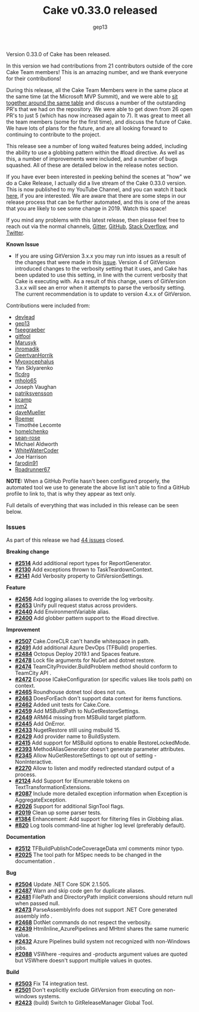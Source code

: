 ﻿---
title: Cake v0.33.0 released
category: Release Notes
author: gep13
---

Version 0.33.0 of Cake has been released.

In this version we had contributions from 21 contributors outside of the core Cake Team members!  This is an amazing number, and we thank everyone for their contributions!

During this release, all the Cake Team Members were in the same place at the same time (at the Microsoft MVP Summit), and we were able to [sit together around the same table](https://twitter.com/firstdrafthell/status/1108578708527316992) and discuss a number of the outstanding PR's that we had on the repository.  We were able to get down from 26 open PR's to just 5 (which has now increased again to 7).  It was great to meet all the team members (some for the first time), and discuss the future of Cake.  We have lots of plans for the future, and are all looking forward to continuing to contribute to the project.

This release see a number of long waited features being added, including the ability to use a globbing pattern within the #load directive.  As well as this, a number of improvements were included, and a number of bugs squashed.  All of these are detailed below in the release notes section.

If you have ever been interested in peeking behind the scenes at "how" we do a Cake Release, I actually did a live stream of the Cake 0.33.0 version.  This is now published to my YouTube Channel, and you can watch it back [here](https://t.co/jlSwcK3se7), if you are interested.  We are aware that there are some steps in our release process that can be further automated, and this is one of the areas that you are likely to see some change in 2019.  Watch this space!

If you mind any problems with this latest release, then please feel free to reach out via the normal channels, [Gitter](https://gitter.im/cake-build/cake), [GitHub](https://github.com/cake-build/cake), [Stack Overflow](https://stackoverflow.com/questions/tagged/cakebuild), and [Twitter](https://twitter.com/cakebuildnet).

**Known Issue**

* If you are using GitVersion 3.x.x you may run into issues as a result of the changes that were made in this [issue](https://github.com/cake-build/cake/issues/2141).  Version 4 of GitVersion introduced changes to the verbosity setting that it uses, and Cake has been updated to use this setting, in line with the current verbosity that Cake is executing with.  As a result of this change, users of GitVersion 3.x.x will see an error when it attempts to parse the verbosity setting.  The current recommendation is to update to version 4.x.x of GitVersion.

Contributions were included from:

- [devlead](https://github.com/devlead)
- [gep13](https://github.com/gep13)
- [fseegraeber](https://github.com/fseegraeber)
- [gitfool](https://github.com/gitfool)
- [Marusyk](https://github.com/Marusyk)
- [jhromadik](https://github.com/jhromadik)
- [GeertvanHorrik](https://github.com/GeertvanHorrik)
- [Myoxocephalus](https://github.com/Myoxocephalus)
- Yan Sklyarenko
- [flcdrg](https://github.com/flcdrg)
- [mholo65](https://github.com/mholo65)
- Joseph Vaughan
- [patriksvensson](https://github.com/patriksvensson)
- [kcamp](https://github.com/kcamp)
- [jnm2](https://github.com/jnm2)
- [daveMueller](https://github.com/daveMueller)
- [Roemer](https://github.com/Roemer)
- Timothée Lecomte
- [homelchenko](https://github.com/homelchenko)
- [sean-rose](https://github.com/sean-rose)
- Michael Aldworth
- [WhiteWaterCoder](https://github.com/WhiteWaterCoder)
- Joe Harrison
- [farodin91](https://github.com/farodin91)
- [Roadrunner67](https://github.com/Roadrunner67)

**NOTE:** When a GitHub Profile hasn't been configured properly, the automated tool we use to generate the above list isn't able to find a GitHub profile to link to, that is why they appear as text only.

Full details of everything that was included in this release can be seen below.

<!--excerpt-->

### Issues

As part of this release we had [44 issues](https://github.com/cake-build/cake/milestone/57?closed=1) closed.

__Breaking change__

- [__#2514__](https://github.com/cake-build/cake/issues/2514) Add additional report types for ReportGenerator.
- [__#2130__](https://github.com/cake-build/cake/issues/2130) Add exceptions thrown to TaskTeardownContext.
- [__#2141__](https://github.com/cake-build/cake/issues/2141) Add Verbosity property to GitVersionSettings.

__Feature__

- [__#2456__](https://github.com/cake-build/cake/issues/2456) Add logging aliases to override the log verbosity.
- [__#2453__](https://github.com/cake-build/cake/issues/2453) Unify pull request status across providers.
- [__#2440__](https://github.com/cake-build/cake/issues/2440) Add EnvironmentVariable<T> alias.
- [__#2400__](https://github.com/cake-build/cake/issues/2400) Add globber pattern support to the #load directive.

__Improvement__

- [__#2507__](https://github.com/cake-build/cake/issues/2507) Cake.CoreCLR can't handle whitespace in path.
- [__#2491__](https://github.com/cake-build/cake/issues/2491) Add additional Azure DevOps (TFBuild) properties.
- [__#2484__](https://github.com/cake-build/cake/issues/2484) Octopus Deploy 2019.1 and Spaces feature.
- [__#2478__](https://github.com/cake-build/cake/issues/2478) Lock file arguments for NuGet and dotnet restore.
- [__#2474__](https://github.com/cake-build/cake/issues/2474) TeamCityProvider.BuildProblem method should conform to TeamCity API .
- [__#2472__](https://github.com/cake-build/cake/issues/2472) Expose ICakeConfiguration (or specific values like tools path) on context.
- [__#2465__](https://github.com/cake-build/cake/issues/2465) Roundhouse dotnet tool does not run.
- [__#2463__](https://github.com/cake-build/cake/issues/2463) DoesForEach don't support data context for items functions.
- [__#2462__](https://github.com/cake-build/cake/pull/2462) Added unit tests for Cake.Core.
- [__#2459__](https://github.com/cake-build/cake/issues/2459) Add MSBuildPath to NuGetRestoreSettings.
- [__#2449__](https://github.com/cake-build/cake/issues/2449) ARM64 missing from MSBuild target platform.
- [__#2445__](https://github.com/cake-build/cake/issues/2445) Add OnError<TData>.
- [__#2433__](https://github.com/cake-build/cake/issues/2433) NugetRestore still using msbuild 15.
- [__#2429__](https://github.com/cake-build/cake/issues/2429) Add provider name to BuildSystem.
- [__#2415__](https://github.com/cake-build/cake/issues/2415) Add support for MSBuild options to enable RestoreLockedMode.
- [__#2393__](https://github.com/cake-build/cake/issues/2393) MethodAliasGenerator doesn't generate parameter attributes.
- [__#2345__](https://github.com/cake-build/cake/issues/2345) Allow NuGetRestoreSettings to opt out of setting -NonInteractive.
- [__#2270__](https://github.com/cake-build/cake/issues/2270) Allow to listen and modify redirected standard output of a process.
- [__#2124__](https://github.com/cake-build/cake/pull/2124) Add Support for IEnumerable tokens on TextTransformationExtensions.
- [__#2087__](https://github.com/cake-build/cake/issues/2087) Include more detailed exception information when Exception is AggregateException.
- [__#2026__](https://github.com/cake-build/cake/issues/2026) Support for additional SignTool flags.
- [__#2019__](https://github.com/cake-build/cake/pull/2019) Clean up some parser tests.
- [__#1384__](https://github.com/cake-build/cake/issues/1384) Enhancement: Add support for filtering files in Globbing alias.
- [__#820__](https://github.com/cake-build/cake/issues/820) Log tools command-line at higher log level (preferably default).

__Documentation__

- [__#2512__](https://github.com/cake-build/cake/issues/2512) TFBuildPublishCodeCoverageData xml comments minor typo.
- [__#2025__](https://github.com/cake-build/cake/issues/2025) The tool path for MSpec needs to be changed in the documentation .

__Bug__

- [__#2504__](https://github.com/cake-build/cake/issues/2504) Update .NET Core SDK 2.1.505.
- [__#2487__](https://github.com/cake-build/cake/issues/2487) Warn and skip code gen for duplicate aliases.
- [__#2481__](https://github.com/cake-build/cake/issues/2481) FilePath and DirectoryPath implicit conversions should return null when passed null.
- [__#2473__](https://github.com/cake-build/cake/issues/2473) ParseAssemblyInfo does not support .NET Core generated assembly info .
- [__#2468__](https://github.com/cake-build/cake/issues/2468) DotNet commands do not respect the verbosity.
- [__#2439__](https://github.com/cake-build/cake/issues/2439) HtmlInline_AzurePipelines and MHtml shares the same numeric value.
- [__#2432__](https://github.com/cake-build/cake/issues/2432) Azure Pipelines build system not recognized with non-Windows jobs.
- [__#2088__](https://github.com/cake-build/cake/issues/2088) VSWhere -requires and -products argument values are quoted but VSWhere doesn't support multiple values in quotes.

__Build__

- [__#2503__](https://github.com/cake-build/cake/issues/2503) Fix T4 integration test.
- [__#2501__](https://github.com/cake-build/cake/issues/2501) Don't explicitly exclude GitVersion from executing on non-windows systems.
- [__#2423__](https://github.com/cake-build/cake/pull/2423) (build) Switch to GitReleaseManager Global Tool.
